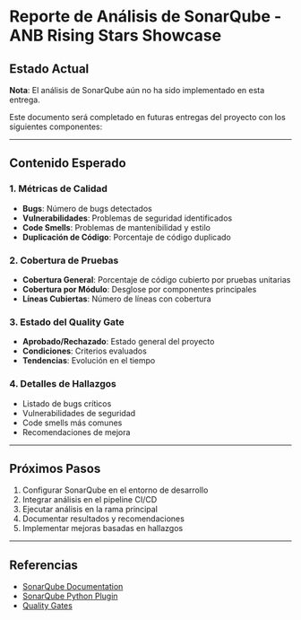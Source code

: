 # Reporte de Análisis de SonarQube - ANB Rising Stars Showcase

## Estado Actual

**Nota**: El análisis de SonarQube aún no ha sido implementado en esta entrega.

Este documento será completado en futuras entregas del proyecto con los siguientes componentes:

---

## Contenido Esperado

### 1. Métricas de Calidad

- **Bugs**: Número de bugs detectados
- **Vulnerabilidades**: Problemas de seguridad identificados
- **Code Smells**: Problemas de mantenibilidad y estilo
- **Duplicación de Código**: Porcentaje de código duplicado

### 2. Cobertura de Pruebas

- **Cobertura General**: Porcentaje de código cubierto por pruebas unitarias
- **Cobertura por Módulo**: Desglose por componentes principales
- **Líneas Cubiertas**: Número de líneas con cobertura

### 3. Estado del Quality Gate

- **Aprobado/Rechazado**: Estado general del proyecto
- **Condiciones**: Criterios evaluados
- **Tendencias**: Evolución en el tiempo

### 4. Detalles de Hallazgos

- Listado de bugs críticos
- Vulnerabilidades de seguridad
- Code smells más comunes
- Recomendaciones de mejora

---

## Próximos Pasos

1. Configurar SonarQube en el entorno de desarrollo
2. Integrar análisis en el pipeline CI/CD
3. Ejecutar análisis en la rama principal
4. Documentar resultados y recomendaciones
5. Implementar mejoras basadas en hallazgos

---

## Referencias

- [SonarQube Documentation](https://docs.sonarqube.org/)
- [SonarQube Python Plugin](https://docs.sonarqube.org/latest/analysis/languages/python/)
- [Quality Gates](https://docs.sonarqube.org/latest/user-guide/quality-gates/)
